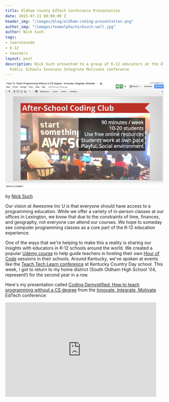 ```yaml
---
title: Oldham County EdTech Conference Presentation
date: 2015-07-31 00:00:00 Z
header_img: "/images/blog/oldham-coding-presentation.png"
author_img: "/images/teamalpha/nicksuch-wall.jpg"
author: Nick Such
tags:
- learntocode
- k-12
- teachers
layout: post
description: Nick Such presented to a group of K-12 educators at the Oldham County
  Public Schools Innovate Integrate Motivate conference
---
```


![Slides from Coding Demystified presentation](/images/blog/oldham-coding-presentation.png)

by [Nick Such](https://plus.google.com/+NickSuch/)

Our vision at Awesome Inc U is that everyone should have access to a programming education. While we offer a variety of in-person classes at our offices in Lexington, we know that due to the constraints of time, finances, and geography, not everyone can attend our courses. We hope to someday see computer programming classes as a core part of the K-12 education experience.

<!--more-->

One of the ways that we're helping to make this a reality is sharing our insights with educators in K-12 schools around the world. We created a popular [Udemy course](http://udemy.com/hourofcode/) to help guide teachers in hosting their own [Hour of Code](http://www.awesomeincu.com/hourofcode/) sessions in their schools. Around Kentucky, we've spoken at events like the [Teach Tech Learn conference](https://twitter.com/AeroSuch/status/611971891549442048) at Kentucky Country Day school. This week, I got to return to my home district (South Oldham High School '04, represent!) for the second year in a row.

Here's my presentation called [Coding Demystified: How to teach programming without a CS degree](http://bit.ly/codeoc15) from the [Innovate, Integrate, Motivate](http://summeredtechpd.wordpress.com) EdTech conference:

<iframe src="https://docs.google.com/presentation/d/1Uz-Cjit_eKTAAOa9hio5hLkOw_rp-JZZpZ4VBX0uZZM/embed?start=false&loop=false&delayms=3000" style="border-width:0;" width="480" height="299" allowfullscreen="true" mozallowfullscreen="true" webkitallowfullscreen="true"></iframe>